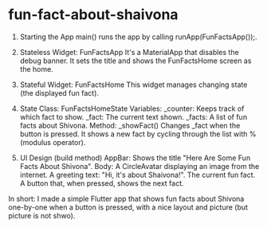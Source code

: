 # fun-fact-about-shaivona
1. Starting the App
main() runs the app by calling runApp(FunFactsApp());.

2. Stateless Widget: FunFactsApp
It's a MaterialApp that disables the debug banner.
It sets the title and shows the FunFactsHome screen as the home.

3. Stateful Widget: FunFactsHome
This widget manages changing state (the displayed fun fact).

4. State Class: FunFactsHomeState
Variables:
_counter: Keeps track of which fact to show.
_fact: The current text shown.
_facts: A list of fun facts about Shivona.
Method: _showFact()
Changes _fact when the button is pressed.
It shows a new fact by cycling through the list with % (modulus operator).

5. UI Design (build method)
AppBar: Shows the title "Here Are Some Fun Facts About Shivona".
Body:
A CircleAvatar displaying an image from the internet.
A greeting text: "Hi, it's about Shaivona!".
The current fun fact.
A button that, when pressed, shows the next fact.

In short:
I made a simple Flutter app that shows fun facts about Shivona one-by-one when a button is pressed, with a nice layout and picture (but picture is not shwo). 
